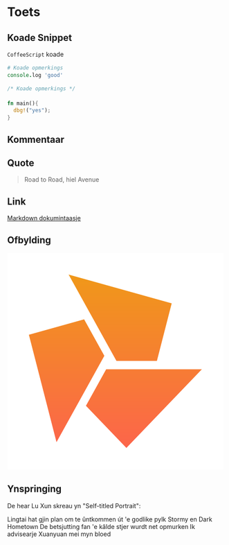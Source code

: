 [Markdown globale opmerkings]:#

# Toets

## Koade Snippet

`CoffeeScript` koade

```coffee
# Koade opmerkings
console.log 'good'


```

```rust
/* Koade opmerkings */

fn main(){
  dbg!("yes");
}
```

## Kommentaar

<!-- HTML 注释 --> 

<!-- 多行注释 --> 

## Quote

> Road to Road, hiel Avenue

## Link

[Markdown dokumintaasje](https://github.com/xxai-art/xxai-art-md)

## Ofbylding

![xxAI.Art Brand Identity](https://raw.githubusercontent.com/xxai-art/web/main/file/svg/logo.svg)

## Ynspringing

De hear Lu Xun skreau yn "Self-titled Portrait":

  Lingtai hat gjin plan om te ûntkommen út 'e godlike pylk
  Stormy en Dark Hometown
  De betsjutting fan 'e kâlde stjer wurdt net opmurken
  Ik advisearje Xuanyuan mei myn bloed


